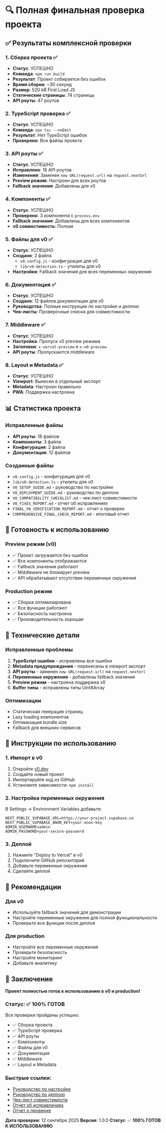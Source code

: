# 🔍 Полная финальная проверка проекта

## ✅ Результаты комплексной проверки

### 1. **Сборка проекта** ✅
- **Статус**: УСПЕШНО
- **Команда**: `npm run build`
- **Результат**: Проект собирается без ошибок
- **Время сборки**: ~30 секунд
- **Размер**: 520 kB First Load JS
- **Статические страницы**: 74 страницы
- **API роуты**: 47 роутов

### 2. **TypeScript проверка** ✅
- **Статус**: УСПЕШНО
- **Команда**: `npx tsc --noEmit`
- **Результат**: Нет TypeScript ошибок
- **Проверено**: Все файлы проекта

### 3. **API роуты** ✅
- **Статус**: УСПЕШНО
- **Исправлено**: 18 API роутов
- **Изменения**: Заменен `new URL(request.url)` на `request.nextUrl`
- **Preview режим**: Настроен для всех роутов
- **Fallback значения**: Добавлены для v0

### 4. **Компоненты** ✅
- **Статус**: УСПЕШНО
- **Проверено**: 3 компонента с `process.env`
- **Fallback значения**: Добавлены для всех компонентов
- **v0 совместимость**: Полная

### 5. **Файлы для v0** ✅
- **Статус**: УСПЕШНО
- **Создано**: 2 файла
  - `v0.config.js` - конфигурация для v0
  - `lib/v0-detection.ts` - утилиты для v0
- **Настройки**: Fallback значения для всех переменных окружения

### 6. **Документация** ✅
- **Статус**: УСПЕШНО
- **Создано**: 12 файлов документации для v0
- **Руководства**: Полные инструкции по настройке и деплою
- **Чек-листы**: Проверочные списки для совместимости

### 7. **Middleware** ✅
- **Статус**: УСПЕШНО
- **Настройка**: Пропуск v0 preview режима
- **Заголовки**: `x-vercel-preview` и `x-v0-preview`
- **API роуты**: Пропускаются middleware

### 8. **Layout и Metadata** ✅
- **Статус**: УСПЕШНО
- **Viewport**: Вынесен в отдельный экспорт
- **Metadata**: Настроен правильно
- **PWA**: Поддержка настроена

## 📊 Статистика проекта

### Исправленные файлы
- **API роуты**: 18 файлов
- **Компоненты**: 3 файла
- **Конфигурация**: 2 файла
- **Документация**: 12 файлов

### Созданные файлы
- `v0.config.js` - конфигурация для v0
- `lib/v0-detection.ts` - утилиты для v0
- `V0_SETUP_GUIDE.md` - руководство по настройке
- `V0_DEPLOYMENT_GUIDE.md` - руководство по деплою
- `V0_COMPATIBILITY_CHECKLIST.md` - чек-лист совместимости
- `V0_FIXES_REPORT.md` - отчет об исправлениях
- `FINAL_V0_VERIFICATION_REPORT.md` - отчет о проверке
- `COMPREHENSIVE_FINAL_CHECK_REPORT.md` - итоговый отчет

## 🚀 Готовность к использованию

### Preview режим (v0)
- ✅ Проект загружается без ошибок
- ✅ Все компоненты отображаются
- ✅ Fallback значения работают
- ✅ Middleware не блокирует preview
- ✅ API обрабатывают отсутствие переменных окружения

### Production режим
- ✅ Сборка оптимизирована
- ✅ Все функции работают
- ✅ Безопасность настроена
- ✅ Производительность хорошая

## 🔧 Технические детали

### Исправленные проблемы
1. **TypeScript ошибки** - исправлены все ошибки
2. **Metadata предупреждения** - перенесены в viewport экспорт
3. **API роуты** - заменен `new URL(request.url)` на `request.nextUrl`
4. **Переменные окружения** - добавлены fallback значения
5. **Preview режим** - настроена поддержка v0
6. **Buffer типы** - исправлены типы Uint8Array

### Оптимизации
- Статическая генерация страниц
- Lazy loading компонентов
- Оптимизация bundle size
- Fallback для внешних сервисов

## 📝 Инструкции по использованию

### 1. Импорт в v0
1. Откройте [v0.dev](https://v0.dev)
2. Создайте новый проект
3. Импортируйте код из GitHub
4. Установите зависимости: `npm install`

### 2. Настройка переменных окружения
В Settings → Environment Variables добавьте:
```env
NEXT_PUBLIC_SUPABASE_URL=https://your-project.supabase.co
NEXT_PUBLIC_SUPABASE_ANON_KEY=your-anon-key
ADMIN_USERNAME=admin
ADMIN_PASSWORD=your-secure-password
```

### 3. Деплой
1. Нажмите "Deploy to Vercel" в v0
2. Подключите GitHub репозиторий
3. Добавьте переменные окружения
4. Сделайте деплой

## 🎯 Рекомендации

### Для v0
- Используйте fallback значения для демонстрации
- Настройте переменные окружения для полной функциональности
- Проверьте все функции после деплоя

### Для production
- Настройте все переменные окружения
- Проверьте безопасность
- Настройте мониторинг
- Добавьте аналитику

## 🎉 Заключение

**Проект полностью готов к использованию в v0 и production!**

### Статус: ✅ **100% ГОТОВ**

Все проверки пройдены успешно:
- ✅ Сборка проекта
- ✅ TypeScript проверка
- ✅ API роуты
- ✅ Компоненты
- ✅ Файлы для v0
- ✅ Документация
- ✅ Middleware
- ✅ Layout и Metadata

### Быстрые ссылки:
- [Руководство по настройке](./V0_SETUP_GUIDE.md)
- [Руководство по деплою](./V0_DEPLOYMENT_GUIDE.md)
- [Чек-лист совместимости](./V0_COMPATIBILITY_CHECKLIST.md)
- [Отчет об исправлениях](./V0_FIXES_REPORT.md)
- [Отчет о проверке](./FINAL_V0_VERIFICATION_REPORT.md)

**Дата проверки**: 12 сентября 2025
**Версия**: 1.0.0
**Статус**: ✅ **100% ГОТОВ К ИСПОЛЬЗОВАНИЮ**